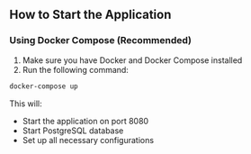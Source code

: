 
## How to Start the Application

### Using Docker Compose (Recommended)

1. Make sure you have Docker and Docker Compose installed
2. Run the following command:
```bash
docker-compose up
```

This will:
- Start the application on port 8080
- Start PostgreSQL database
- Set up all necessary configurations